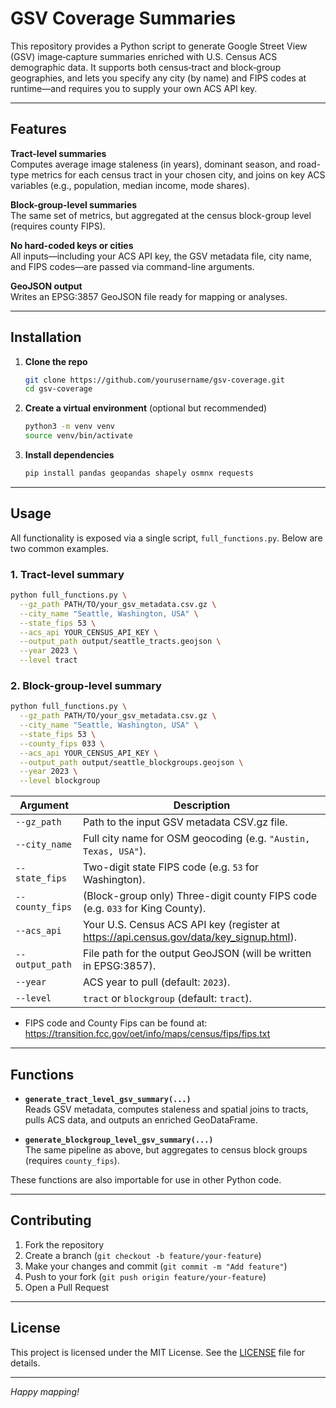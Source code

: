 # GSV Coverage Summaries

This repository provides a Python script to generate Google Street View (GSV) image‐capture summaries enriched with U.S. Census ACS demographic data. It supports both census‐tract and block‐group geographies, and lets you specify any city (by name) and FIPS codes at runtime—and requires you to supply your own ACS API key.

---

## Features
**Tract-level summaries**  
Computes average image staleness (in years), dominant season, and road-type metrics for each census tract in your chosen city, and joins on key ACS variables (e.g., population, median income, mode shares).

**Block-group-level summaries**  
The same set of metrics, but aggregated at the census block-group level (requires county FIPS).

**No hard-coded keys or cities**  
All inputs—including your ACS API key, the GSV metadata file, city name, and FIPS codes—are passed via command-line arguments.

**GeoJSON output**  
Writes an EPSG:3857 GeoJSON file ready for mapping or analyses.

---

## Installation

1. **Clone the repo**  
   ```bash
   git clone https://github.com/yourusername/gsv-coverage.git
   cd gsv-coverage
   ```

2. **Create a virtual environment** (optional but recommended)  
   ```bash
   python3 -m venv venv
   source venv/bin/activate
   ```

3. **Install dependencies**  
   ```bash
   pip install pandas geopandas shapely osmnx requests
   ```

---

## Usage

All functionality is exposed via a single script, `full_functions.py`. Below are two common examples.

### 1. Tract-level summary

```bash
python full_functions.py \
  --gz_path PATH/TO/your_gsv_metadata.csv.gz \
  --city_name "Seattle, Washington, USA" \
  --state_fips 53 \
  --acs_api YOUR_CENSUS_API_KEY \
  --output_path output/seattle_tracts.geojson \
  --year 2023 \
  --level tract
```

### 2. Block-group-level summary

```bash
python full_functions.py \
  --gz_path PATH/TO/your_gsv_metadata.csv.gz \
  --city_name "Seattle, Washington, USA" \
  --state_fips 53 \
  --county_fips 033 \
  --acs_api YOUR_CENSUS_API_KEY \
  --output_path output/seattle_blockgroups.geojson \
  --year 2023 \
  --level blockgroup
```

| Argument        | Description                                                                                       |
| --------------- | ------------------------------------------------------------------------------------------------- |
| `--gz_path`     | Path to the input GSV metadata CSV.gz file.                                                       |
| `--city_name`   | Full city name for OSM geocoding (e.g. `"Austin, Texas, USA"`).                                  |
| `--state_fips`  | Two-digit state FIPS code (e.g. `53` for Washington).                                            |
| `--county_fips` | (Block-group only) Three-digit county FIPS code (e.g. `033` for King County).                    |
| `--acs_api`     | Your U.S. Census ACS API key (register at https://api.census.gov/data/key_signup.html).          |
| `--output_path` | File path for the output GeoJSON (will be written in EPSG:3857).                                  |
| `--year`        | ACS year to pull (default: `2023`).                                                              |
| `--level`       | `tract` or `blockgroup` (default: `tract`).                                                      |

* FIPS code and County Fips can be found at: https://transition.fcc.gov/oet/info/maps/census/fips/fips.txt
---

## Functions

- **`generate_tract_level_gsv_summary(...)`**  
  Reads GSV metadata, computes staleness and spatial joins to tracts, pulls ACS data, and outputs an enriched GeoDataFrame.

- **`generate_blockgroup_level_gsv_summary(...)`**  
  The same pipeline as above, but aggregates to census block groups (requires `county_fips`).

These functions are also importable for use in other Python code.

---

## Contributing

1. Fork the repository  
2. Create a branch (`git checkout -b feature/your-feature`)  
3. Make your changes and commit (`git commit -m "Add feature"`)  
4. Push to your fork (`git push origin feature/your-feature`)  
5. Open a Pull Request

---

## License

This project is licensed under the MIT License. See the [LICENSE](LICENSE) file for details.

---

*Happy mapping!*  
